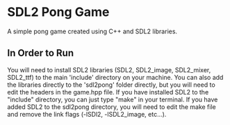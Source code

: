 # SDL2 Pong Game
A simple pong game created using C++ and SDL2 libraries. 

## In Order to Run
You will need to install SDL2 libraries (SDL2, SDL2_image, SDL2_mixer, SDL2_ttf) to the main 'include' directory on your machine. You can also add the libraries directly to the 'sdl2pong' folder directly, but you will need to edit the headers in the game.hpp file. If you have installed SDL2 to the "include" directory, you can just type "make" in your terminal. If you have added SDL2 to the sdl2pong directory, you will need to edit the make file and remove the link flags (-lSDl2, -lSDL2_image, etc...).
